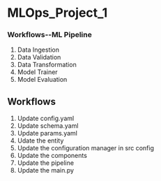 # MLOps_Project_1 

### Workflows--ML Pipeline

1. Data Ingestion  
2. Data Validation 
2. Data Transformation 
3. Model Trainer 
4. Model Evaluation 


## Workflows 

1. Update config.yaml 
2. Update schema.yaml 
3. Update params.yaml 
4. Udate the entity 
5. Update the configuration manager in src config 
6. Update the components 
7. Update the pipeline 
8. Update the main.py


